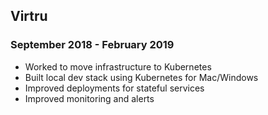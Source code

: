 ## Virtru
### September 2018 - February 2019
* Worked to move infrastructure to Kubernetes
* Built local dev stack using Kubernetes for Mac/Windows
* Improved deployments for stateful services
* Improved monitoring and alerts
